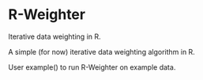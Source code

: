 # R-Weighter
Iterative data weighting in R.

A simple (for now) iterative data weighting algorithm in R.

User example() to run R-Weighter on example data.
